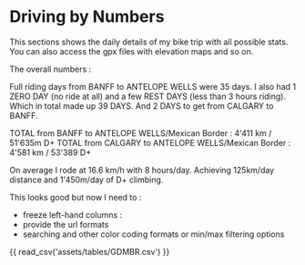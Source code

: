 # Driving by Numbers

This sections shows the daily details of my bike trip with all possible stats. You can also access the gpx files with elevation maps and so on.

The overall numbers :

Full riding days from BANFF to ANTELOPE WELLS were 35 days.
I also had 1 ZERO DAY (no ride at all) and a few REST DAYS (less than 3 hours riding). Which in total made up 39 DAYS. And 2 DAYS to get from CALGARY to BANFF. 

TOTAL from BANFF to ANTELOPE WELLS/Mexican Border : 4'411 km / 51'635m D+
TOTAL from CALGARY to ANTELOPE WELLS/Mexican Border : 4'581 km / 53'389 D+

On average I rode at 16.6 km/h with 8 hours/day.
Achieving 125km/day distance and 1'450m/day of D+ climbing.


This looks good but now I need to :
- freeze left-hand columns : 
- provide the url formats
- searching and other color coding formats or min/max filtering options

<div id="GDMBR"></div>

{{ read_csv('assets/tables/GDMBR.csv') }}

